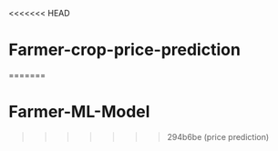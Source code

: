 <<<<<<< HEAD
# Farmer-crop-price-prediction
=======
# Farmer-ML-Model
>>>>>>> 294b6be (price prediction)
